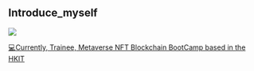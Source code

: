 ## Introduce_myself
<div align=left>
      <a href="https://github.com/7eerup">
      <img src="https://img.shields.io/badge/github-181717?style=for-the-badge&logo=github&logoColor=white">
<!--       <img src="https://img.shields.io/badge/Gmail-EA4335?style=for-the-badge&logo=gmail&logoColor=white">
      <img src="https://img.shields.io/badge/tech savyy-181717?style=for-the-badge&logo=tech savyy&logoColor=white"> -->
</div>

:computer:Currently, Trainee, Metaverse NFT Blockchain BootCamp based in the HKIT
